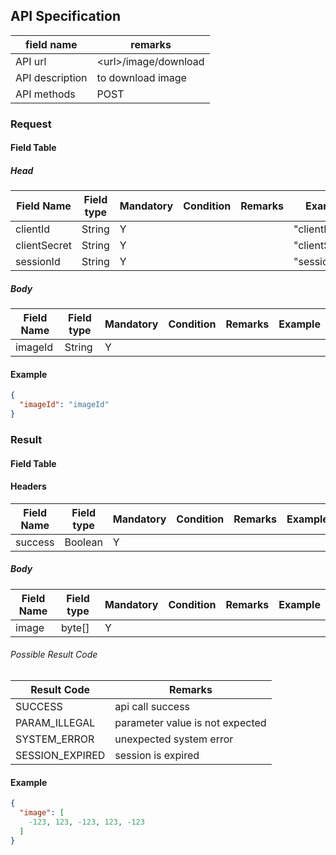 ## API Specification

| field name      | remarks                |
| --------------- | ---------------------- |
| API url         | \<url\>/image/download |
| API description | to download image      |
| API methods     | POST                   |

### Request

#### Field Table

##### Head

| Field Name   | Field type | Mandatory | Condition | Remarks | Example        |
| ------------ | ---------- | --------- | --------- | ------- | -------------- |
| clientId     | String     | Y         |           |         | "clientId"     |
| clientSecret | String     | Y         |           |         | "clientSecret" |
| sessionId    | String     | Y         |           |         | "sessionId"    |

##### Body

| Field Name | Field type | Mandatory | Condition | Remarks | Example |
| ---------- | ---------- | --------- | --------- | ------- | ------- |
| imageId    | String     | Y         |           |         |         |

#### Example

```json
{
  "imageId": "imageId"
}
```

### Result

#### Field Table

#### Headers

| Field Name | Field type | Mandatory | Condition | Remarks | Example |
| ---------- | ---------- | --------- | --------- | ------- | ------- |
| success    | Boolean    | Y         |           |         |         |

##### Body

| Field Name | Field type | Mandatory | Condition | Remarks | Example |
| ---------- | ---------- | --------- | --------- | ------- | ------- |
| image      | byte[]     | Y         |           |         |         |

###### Possible Result Code

| Result Code     | Remarks                         |
| --------------- | ------------------------------- |
| SUCCESS         | api call success                |
| PARAM_ILLEGAL   | parameter value is not expected |
| SYSTEM_ERROR    | unexpected system error         |
| SESSION_EXPIRED | session is expired              |

#### Example

```json
{
  "image": [
    -123, 123, -123, 123, -123 
  ]
}
```
